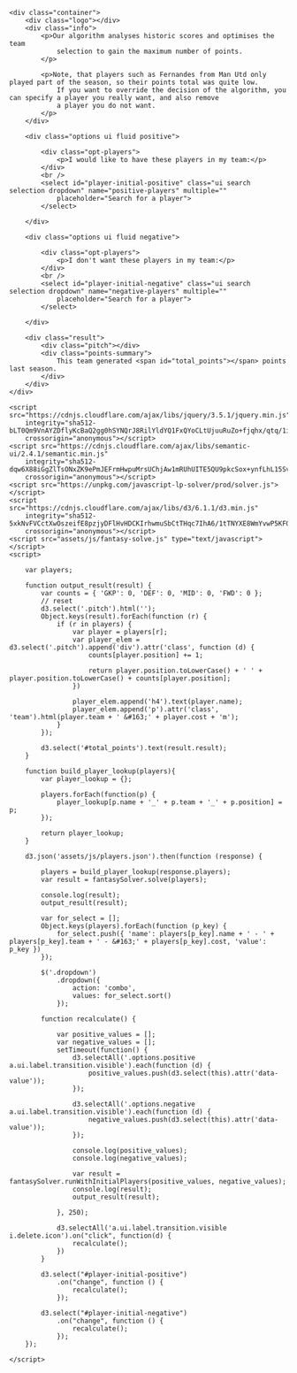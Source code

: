 <!DOCTYPE html>
<html>

<head>
    <title>Fantasy League Solver</title>
    <meta name="viewport" content="width=device-width, initial-scale=1.0">
    <link href="https://fonts.googleapis.com/css2?family=Lato:wght@400;700&display=swap" rel="stylesheet">
    <link rel="stylesheet" href="https://cdnjs.cloudflare.com/ajax/libs/semantic-ui/2.4.1/semantic.min.css"
        integrity="sha512-8bHTC73gkZ7rZ7vpqUQThUDhqcNFyYi2xgDgPDHc+GXVGHXq+xPjynxIopALmOPqzo9JZj0k6OqqewdGO3EsrQ=="
        crossorigin="anonymous" />
    <link href="assets/css/style.css" rel="stylesheet">
</head>

<body>

    <div class="container">
        <div class="logo"></div>
        <div class="info">
            <p>Our algorithm analyses historic scores and optimises the team
                selection to gain the maximum number of points. 
            </p>

            <p>Note, that players such as Fernandes from Man Utd only played part of the season, so their points total was quite low.
                If you want to override the decision of the algorithm, you can specify a player you really want, and also remove
                a player you do not want.
            </p>
        </div>

        <div class="options ui fluid positive">

            <div class="opt-players">
                <p>I would like to have these players in my team:</p>
            </div>
            <br />
            <select id="player-initial-positive" class="ui search selection dropdown" name="positive-players" multiple=""
                placeholder="Search for a player">
            </select>

        </div>

        <div class="options ui fluid negative">

            <div class="opt-players">
                <p>I don't want these players in my team:</p>
            </div>
            <br />
            <select id="player-initial-negative" class="ui search selection dropdown" name="negative-players" multiple=""
                placeholder="Search for a player">
            </select>

        </div>

        <div class="result">
            <div class="pitch"></div>
            <div class="points-summary">
                This team generated <span id="total_points"></span> points last season.
            </div>
        </div>
    </div>

    <script src="https://cdnjs.cloudflare.com/ajax/libs/jquery/3.5.1/jquery.min.js"
        integrity="sha512-bLT0Qm9VnAYZDflyKcBaQ2gg0hSYNQrJ8RilYldYQ1FxQYoCLtUjuuRuZo+fjqhx/qtq/1itJ0C2ejDxltZVFg=="
        crossorigin="anonymous"></script>
    <script src="https://cdnjs.cloudflare.com/ajax/libs/semantic-ui/2.4.1/semantic.min.js"
        integrity="sha512-dqw6X88iGgZlTsONxZK9ePmJEFrmHwpuMrsUChjAw1mRUhUITE5QU9pkcSox+ynfLhL15Sv2al5A0LVyDCmtUw=="
        crossorigin="anonymous"></script>
    <script src="https://unpkg.com/javascript-lp-solver/prod/solver.js"></script>
    <script src="https://cdnjs.cloudflare.com/ajax/libs/d3/6.1.1/d3.min.js"
        integrity="sha512-5xkNvFVCctXwOszeifE8pzjyDFlHvHDCKIrhwmuSbCtTHqc7IhA6/1tTNYXE8WmYvwP5KFQegCS1QRR4poYgjg=="
        crossorigin="anonymous"></script>
    <script src="assets/js/fantasy-solve.js" type="text/javascript"></script>
    <script>

        var players;

        function output_result(result) {
            var counts = { 'GKP': 0, 'DEF': 0, 'MID': 0, 'FWD': 0 };
            // reset
            d3.select('.pitch').html('');
            Object.keys(result).forEach(function (r) {
                if (r in players) {
                    var player = players[r];
                    var player_elem = d3.select('.pitch').append('div').attr('class', function (d) {
                        counts[player.position] += 1;

                        return player.position.toLowerCase() + ' ' + player.position.toLowerCase() + counts[player.position];
                    })

                    player_elem.append('h4').text(player.name);
                    player_elem.append('p').attr('class', 'team').html(player.team + ' &#163;' + player.cost + 'm');
                }
            });  

            d3.select('#total_points').text(result.result);
        }

        function build_player_lookup(players){
            var player_lookup = {};

            players.forEach(function(p) {
                player_lookup[p.name + '_' + p.team + '_' + p.position] = p;
            });

            return player_lookup;
        }

        d3.json('assets/js/players.json').then(function (response) {

            players = build_player_lookup(response.players);
            var result = fantasySolver.solve(players);

            console.log(result);
            output_result(result);
            
            var for_select = [];
            Object.keys(players).forEach(function (p_key) {
                for_select.push({ 'name': players[p_key].name + ' - ' + players[p_key].team + ' - &#163;' + players[p_key].cost, 'value': p_key })
            });

            $('.dropdown')
                .dropdown({
                    action: 'combo',
                    values: for_select.sort()
                });
            
            function recalculate() {
                
                var positive_values = [];
                var negative_values = []; 
                setTimeout(function() {
                    d3.selectAll('.options.positive a.ui.label.transition.visible').each(function (d) { 
                        positive_values.push(d3.select(this).attr('data-value')); 
                    });

                    d3.selectAll('.options.negative a.ui.label.transition.visible').each(function (d) { 
                        negative_values.push(d3.select(this).attr('data-value')); 
                    });

                    console.log(positive_values);
                    console.log(negative_values);
                    
                    var result = fantasySolver.runWithInitialPlayers(positive_values, negative_values);
                    console.log(result);
                    output_result(result);
                    
                }, 250);

                d3.selectAll('a.ui.label.transition.visible i.delete.icon').on("click", function(d) {
                    recalculate();
                })
            }
            
            d3.select("#player-initial-positive")
                .on("change", function () {
                    recalculate();
                });

            d3.select("#player-initial-negative")
                .on("change", function () {
                    recalculate();
                });
        });

    </script>
</body>

</html>